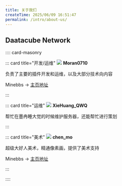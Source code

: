 ```yaml
---
title: 关于我们
createTime: 2025/06/09 16:51:47
permalink: /intro/about-us/
---
```


## Daatacube Network

:::: card-masonry

::: card title="开发/运维"
![](https://tc.z.wiki/autoupload/MZ5k-epi0Mh7HEnTf6jc2nJ1g2z4IKY8v7qfC-9y8r6yl5f0KlZfm6UsKj-HyTuv/20250623/bWLw/160X160/b_aad7fe6641661bce6a7cea6d42d6d9ae_resized.jpg) **Moran0710**

负责了主要的插件开发和运维，以及大部分技术向内容

Minebbs -> [主页地址](https://www.minebbs.com/members/moran.96863/)

:::

::: card title="运维"
![](https://tc.z.wiki/autoupload/MZ5k-epi0Mh7HEnTf6jc2nJ1g2z4IKY8v7qfC-9y8r6yl5f0KlZfm6UsKj-HyTuv/20250623/iuF7/160X160/b_81909d909cbc9a8552074e8cc2f4c147_resized.jpg) **XieHuang_QWQ**

帮忙在墨冉睡大觉的时候维护服务器，还能帮忙进行策划


:::

::: card title="美术"
![](https://tc.z.wiki/autoupload/MZ5k-epi0Mh7HEnTf6jc2nJ1g2z4IKY8v7qfC-9y8r6yl5f0KlZfm6UsKj-HyTuv/20250623/fM0o/160X160/b_2fe6673c60612e87b454661401a13c90_resized.jpg) **chen_mo**

超级大好人美术，精通像素画，提供了美术支持

Minebbs -> [主页地址](https://www.minebbs.com/members/meteor.87898/)

:::


::::